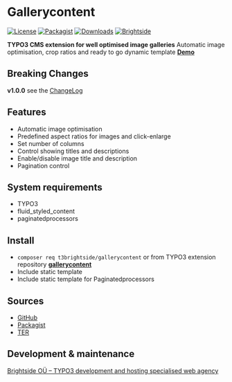 # Gallerycontent
[![License](https://poser.pugx.org/t3brightside/gallerycontent/license)](LICENSE.txt)
[![Packagist](https://img.shields.io/packagist/v/t3brightside/gallerycontent.svg?style=flat)](https://packagist.org/packages/gallerycontent/pagelist)
[![Downloads](https://poser.pugx.org/t3brightside/gallerycontent/downloads)](https://packagist.org/packages/t3brightside/pagelist)
[![Brightside](https://img.shields.io/badge/by-t3brightside.com-orange.svg?style=flat)](https://t3brightside.com)

**TYPO3 CMS extension for well optimised image galleries**
Automatic image optimisation, crop ratios and ready to go dynamic template
**[Demo](https://microtemplate.t3brightside.com/)**

## Breaking Changes
**v1.0.0** see the [ChangeLog](ChangeLog)

## Features
- Automatic image optimisation
- Predefined aspect ratios for images and click-enlarge
- Set number of columns
- Control showing titles and descriptions
- Enable/disable image title and description
- Pagination control

## System requirements
- TYPO3
- fluid_styled_content
- paginatedprocessors

## Install
- `composer req t3brightside/gallerycontent` or from TYPO3 extension repository **[gallerycontent](https://extensions.typo3.org/extension/gallerycontent/)**
- Include static template
- Include static template for Paginatedprocessors

## Sources
- [GitHub](https://github.com/t3brightside/gallerycontent)
- [Packagist](https://packagist.org/packages/t3brightside/gallerycontent)
- [TER](https://extensions.typo3.org/extension/gallerycontent/)

## Development & maintenance

[Brightside OÜ – TYPO3 development and hosting specialised web agency](https://t3brightside.com/)
